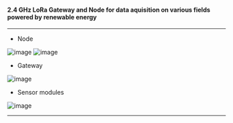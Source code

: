
#### 2.4 GHz LoRa Gateway and Node for data aquisition on various fields powered by renewable energy
---
- Node

![image](https://github.com/Cristian-O/H2/assets/108984738/28a4cc26-c173-4492-812c-ee4b3eea466b)
![image](https://github.com/Cristian-O/H2/assets/108984738/c4808246-79e5-47cd-86b2-83ed32088b02)
- Gateway

![image](https://github.com/Cristian-O/H2/assets/108984738/b4c0e034-b8df-4c74-8d92-f3b35e627b19)

- Sensor modules
  
![image](https://github.com/Cristian-O/H2/assets/108984738/2eb3a564-5ed8-4094-b686-50628a51e2ea)

---
